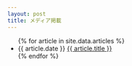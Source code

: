 ```yaml
---
layout: post
title: メディア掲載
---
```


<ul class="list-none">
  {% for article in site.data.articles %}
  <li>
    <span>{{ article.date }}</span>
    <a href="{{ article.url }}">{{ article.title }}</a>
  </li>
  {% endfor %}
</ul>
